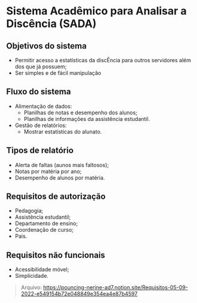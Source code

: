 # Sistema Acadêmico para Analisar a Discência (SADA)

## Objetivos do sistema

* Permitir acesso a estatísticas da discÊncia para outros servidores além dos que já possuem;
* Ser simples e de fácil manipulação

## Fluxo do sistema

* Alimentação de dados:
  * Planilhas de notas e desempenho dos alunos;
  * Planilhas de informações da assistência estudantil.
* Gestão de relatórios:
  * Mostrar estatísticas do alunato.

## Tipos de relatório

* Alerta de faltas (aunos mais faltosos);
* Notas por matéria por ano;
* Desempenho de alunos por matéria.

## Requisitos de autorização

* Pedagogia;
* Assistência estudantil;
* Departamento de ensino;
* Coordenação de curso;
* Pais.

## Requisitos não funcionais

* Acessibilidade móvel;
* Simplicidade.

> Arquivo: https://pouncing-nerine-ad7.notion.site/Requisitos-05-09-2022-e549154b72e048849e354ea4e87b4597
